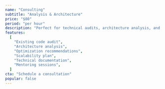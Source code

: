 ```yaml
---
name: "Consulting"
subtitle: "Analysis & Architecture"
price: "$80"
period: "per hour"
description: "Perfect for technical audits, architecture analysis, and strategic consulting."
features:
  [
    "Existing code audit",
    "Architecture analysis",
    "Optimization recommendations",
    "Scalability plan",
    "Technical documentation",
    "Mentoring sessions",
  ]
cta: "Schedule a consultation"
popular: false
---
```

